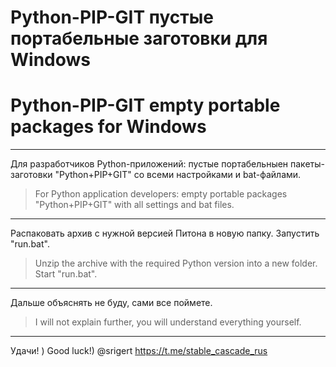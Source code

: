 # Python-PIP-GIT пустые портабельные заготовки для Windows

# Python-PIP-GIT empty portable packages for Windows

---

Для разработчиков Python-приложений: пустые портабельныен пакеты-заготовки "Python+PIP+GIT" со всеми настройками и bat-файлами.

> For Python application developers: empty portable packages "Python+PIP+GIT" with all settings and bat files.

---

Распаковать архив с нужной версией Питона в новую папку. Запустить "run.bat".

> Unzip the archive with the required Python version into a new folder. Start "run.bat".

---

Дальше объяснять не буду, сами все поймете.

> I will not explain further, you will understand everything yourself.

---

Удачи! )
Good luck!)
@srigert
https://t.me/stable_cascade_rus

